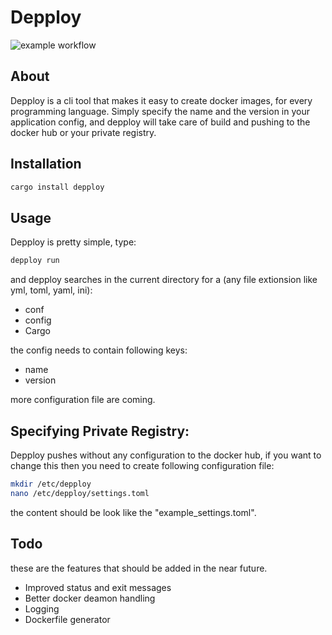 # Depploy

![example workflow](https://github.com/MichaelProjects/depploy/actions/workflows/depploy.yml/badge.svg?branch=master)
## About
Depploy is a cli tool that makes it easy to create docker images, for every programming language.
Simply specify the name and the version in your application config, and depploy will take care of build and pushing to the docker hub or your private registry.

## Installation
```bash
cargo install depploy
```

## Usage
Depploy is pretty simple, type:
```bash
depploy run
```
and depploy searches in the current directory for a (any file extionsion like yml, toml, yaml, ini):
- conf
- config
- Cargo

the config needs to contain following keys:

- name
- version


more configuration file are coming.

## Specifying Private Registry:
Depploy pushes without any configuration to the docker hub,
if you want to change this then you need to create following configuration file:

```bash
mkdir /etc/depploy
nano /etc/depploy/settings.toml
```
the content should be look like the "example_settings.toml".

## Todo
these are the features that should be added in the near future.

- Improved status and exit messages
- Better docker deamon handling
- Logging
- Dockerfile generator